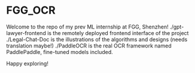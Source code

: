 # FGG_OCR
Welcome to the repo of my prev ML internship at FGG, Shenzhen!
./gpt-lawyer-frontend is the remotely deployed frontend interface of the project
./Legal-Chat-Doc is the illustrations of the algorithms and designs (needs translation maybe!)
./PaddleOCR is the real OCR framework named PaddlePaddle, fine-tuned models included.

Happy exploring!
